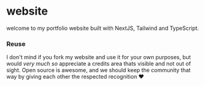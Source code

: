 # website

welcome to my portfolio website built with NextJS, Tailwind and TypeScript.

### Reuse

I don't mind if you fork my website and use it for your own purposes, but would _very much so_ appreciate a credits area thats visible and not out of sight. Open source is awesome, and we should keep the community that way by giving each other the respected recognition ❤️

